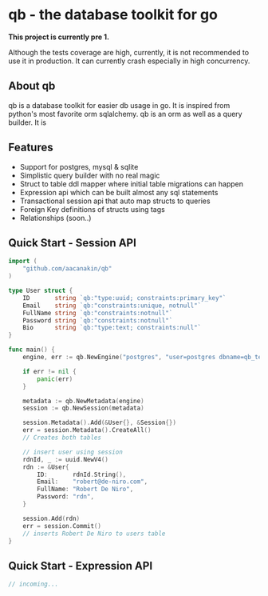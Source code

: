 # qb - the database toolkit for go
**This project is currently pre 1.**

Although the tests coverage are high, currently, it is not recommended to use it in production. It can currently crash especially in high concurrency.

About qb
--------
qb is a database toolkit for easier db usage in go. It is inspired from python's most favorite orm sqlalchemy. qb is an orm as well as a query builder. It is

Features
--------
- Support for postgres, mysql & sqlite
- Simplistic query builder with no real magic
- Struct to table ddl mapper where initial table migrations can happen
- Expression api which can be built almost any sql statements
- Transactional session api that auto map structs to queries
- Foreign Key definitions of structs using tags
- Relationships (soon..)

Quick Start - Session API
-------------------------
```go
import (
    "github.com/aacanakin/qb"
)

type User struct {
	ID       string `qb:"type:uuid; constraints:primary_key"`
	Email    string `qb:"constraints:unique, notnull"`
	FullName string `qb:"constraints:notnull"`
	Password string `qb:"constraints:notnull"`
	Bio      string `qb:"type:text; constraints:null"`
}

func main() {
    engine, err := qb.NewEngine("postgres", "user=postgres dbname=qb_test sslmode=disable")

    if err != nil {
        panic(err)
    }

    metadata := qb.NewMetadata(engine)
    session := qb.NewSession(metadata)

    session.Metadata().Add(&User{}, &Session{})
    err = session.Metadata().CreateAll()
    // Creates both tables

    // insert user using session
    rdnId, _ := uuid.NewV4()
	rdn := &User{
		ID:       rdnId.String(),
		Email:    "robert@de-niro.com",
		FullName: "Robert De Niro",
		Password: "rdn",
	}

    session.Add(rdn)
    err = session.Commit()
    // inserts Robert De Niro to users table
}
```

Quick Start - Expression API
----------------------------
```go
// incoming...
```